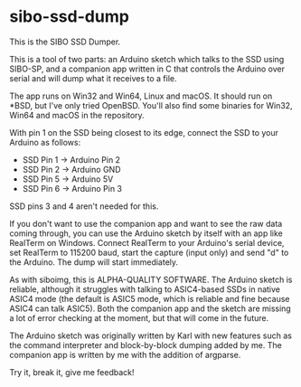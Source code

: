 # sibo-ssd-dump

This is the SIBO SSD Dumper.

This is a tool of two parts: an Arduino sketch which talks to the SSD using SIBO-SP, and a companion app written in C that controls the Arduino over serial and will dump what it receives to a file.

The app runs on Win32 and Win64, Linux and macOS. It should run on *BSD, but I've only tried OpenBSD. You'll also find some binaries for Win32, Win64 and macOS in the repository.

With pin 1 on the SSD being closest to its edge, connect the SSD to your Arduino as follows:

* SSD Pin 1 -> Arduino Pin 2
* SSD Pin 2 -> Arduino GND
* SSD Pin 5 -> Arduino 5V
* SSD Pin 6 -> Arduino Pin 3

SSD pins 3 and 4 aren't needed for this.

If you don't want to use the companion app and want to see the raw data coming through, you can use the Arduino sketch by itself with an app like RealTerm on Windows. Connect RealTerm to your Arduino's serial device, set RealTerm to 115200 baud, start the capture (input only) and send "d" to the Arduino. The dump will start immediately.

As with siboimg, this is ALPHA-QUALITY SOFTWARE. The Arduino sketch is reliable, although it struggles with talking to ASIC4-based SSDs in native ASIC4 mode (the default is ASIC5 mode, which is reliable and fine because ASIC4 can talk ASIC5). Both the companion app and the sketch are missing a lot of error checking at the moment, but that will come in the future.

The Arduino sketch was originally written by Karl with new features such as the command interpreter and block-by-block dumping added by me. The companion app is written by me with the addition of argparse.

Try it, break it, give me feedback!
